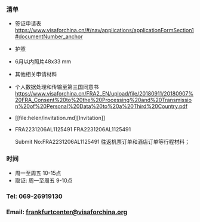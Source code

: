 
### 清单
  * 签证申请表 https://www.visaforchina.cn/#/nav/applications/applicationFormSection1#documentNumber_anchor
  * 护照
  * 6月以内照片48x33 mm
  * 其他相关申请材料
  * 个人数据处理和传输至第三国同意书 https://www.visaforchina.cn/FRA2_EN/upload/file/20180911/20180907%20FRA_Consent%20to%20the%20Processing%20and%20Transmission%20of%20Personal%20Data%20to%20a%20Third%20Country.pdf
  * [[file:helen/invitation.md][Invitation]]
  * FRA2231206AL1125491
    FRA2231206AL1125491

    Submit No:FRA2231206AL1125491
    往返机票订单和酒店订单等行程材料；



### 时间
  * 周一至周五 10-15点
  * 取证: 周一至周五 9-10点
  
### Tel: 069-26919130
### Email: frankfurtcenter@visaforchina.org



